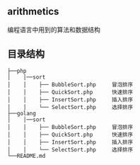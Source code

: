 ## arithmetics
编程语言中用到的算法和数据结构

## 目录结构    
    ├──php
    │    │──sort
    │    │    ├── BubbleSort.php     冒泡排序
    │    │    ├── QuickSort.php      快速排序
    │    │    ├── InsertSort.php     插入排序
    │    │    └── SelectSort.php     选择排序
    ├──golang
    │    │──sort
    │    │    ├── BubbleSort.php     冒泡排序
    │    │    ├── QuickSort.php      快速排序
    │    │    ├── InsertSort.php     插入排序
    │    │    └── SelectSort.php     选择排序
    └──README.md